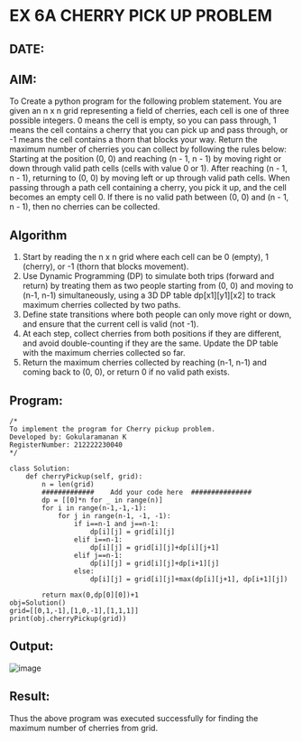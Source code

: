 # EX 6A CHERRY PICK UP PROBLEM
## DATE:
## AIM:
To Create a python program for the following problem statement.
You are given an n x n grid representing a field of cherries, each cell is one of three possible integers.
0	means the cell is empty, so you can pass through,
1	means the cell contains a cherry that you can pick up and pass through, or
-1 means the cell contains a thorn that blocks your way.
Return the maximum number of cherries you can collect by following the rules below:
Starting at the position (0, 0) and reaching (n - 1, n - 1) by moving right or down through valid path cells (cells with value 0 or 1).
After reaching (n - 1, n - 1), returning to (0, 0) by moving left or up through valid path cells.
When passing through a path cell containing a cherry, you pick it up, and the cell becomes an empty cell 0. If there is no valid path between (0, 0) and (n - 1, n - 1), then no cherries can be collected.



## Algorithm
1. Start by reading the n x n grid where each cell can be 0 (empty), 1 (cherry), or -1 (thorn that blocks movement).
2. Use Dynamic Programming (DP) to simulate both trips (forward and return) by treating them as two people starting from (0, 0) and moving to (n-1, n-1) 
   simultaneously, using a 3D DP table dp[x1][y1][x2] to track maximum cherries collected by two paths.
3. Define state transitions where both people can only move right or down, and ensure that the current cell is valid (not -1).
4. At each step, collect cherries from both positions if they are different, and avoid double-counting if they are the same. Update the DP table with the maximum 
   cherries collected so far. 
5. Return the maximum cherries collected by reaching (n-1, n-1) and coming back to (0, 0), or return 0 if no valid path exists.   

## Program:
```
/*
To implement the program for Cherry pickup problem.
Developed by: Gokularamanan K
RegisterNumber: 212222230040
*/
```
```
class Solution:
    def cherryPickup(self, grid):
        n = len(grid)
        #############    Add your code here  ############### 
        dp = [[0]*n for _ in range(n)]
        for i in range(n-1,-1,-1):
            for j in range(n-1, -1, -1):
                if i==n-1 and j==n-1:
                    dp[i][j] = grid[i][j]
                elif i==n-1:
                    dp[i][j] = grid[i][j]+dp[i][j+1]
                elif j==n-1:
                    dp[i][j] = grid[i][j]+dp[i+1][j]
                else:
                    dp[i][j] = grid[i][j]+max(dp[i][j+1], dp[i+1][j])

        return max(0,dp[0][0])+1
obj=Solution()
grid=[[0,1,-1],[1,0,-1],[1,1,1]]        
print(obj.cherryPickup(grid))
```

## Output:

![image](https://github.com/user-attachments/assets/ea16cb07-12e2-47a4-a3b6-e0698ff31f7b)


## Result:
Thus the above program was executed successfully for finding the maximum number of cherries from grid.
